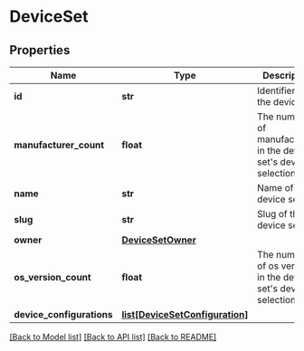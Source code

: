 # DeviceSet

## Properties
Name | Type | Description | Notes
------------ | ------------- | ------------- | -------------
**id** | **str** | Identifier of the device set | 
**manufacturer_count** | **float** | The number of manufacturers in the device set&#x27;s device selection | [optional] 
**name** | **str** | Name of the device set | 
**slug** | **str** | Slug of the device set | [optional] 
**owner** | [**DeviceSetOwner**](DeviceSetOwner.md) |  | 
**os_version_count** | **float** | The number of os versions in the device set&#x27;s device selection | [optional] 
**device_configurations** | [**list[DeviceSetConfiguration]**](DeviceSetConfiguration.md) |  | 

[[Back to Model list]](../README.md#documentation-for-models) [[Back to API list]](../README.md#documentation-for-api-endpoints) [[Back to README]](../README.md)


